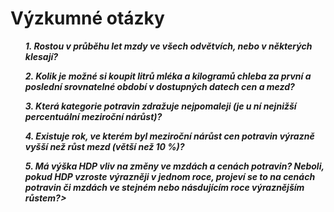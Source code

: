 # Výzkumné otázky
<ol>

***1. Rostou v průběhu let mzdy ve všech odvětvích, nebo v některých klesají?***

***2. Kolik je možné si koupit litrů mléka a kilogramů chleba za první a poslední srovnatelné období v dostupných datech cen a mezd?***

***3. Která kategorie potravin zdražuje nejpomaleji (je u ní nejnižší percentuální meziroční nárůst)?***

***4. Existuje rok, ve kterém byl meziroční nárůst cen potravin výrazně vyšší než růst mezd (větší než 10 %)?***

***5. Má výška HDP vliv na změny ve mzdách a cenách potravin? Neboli, pokud HDP vzroste výrazněji v jednom roce, projeví se to na cenách potravin či mzdách ve stejném nebo násdujícím roce výraznějším růstem?>***

</ol>
